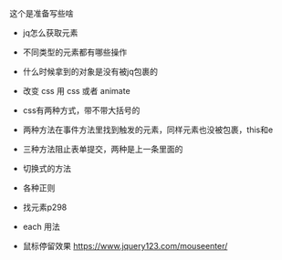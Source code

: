 这个是准备写些啥

- jq怎么获取元素
- 不同类型的元素都有哪些操作
- 什么时候拿到的对象是没有被jq包裹的
- 改变 css 用 css 或者 animate
- css有两种方式，带不带大括号的
- 两种方法在事件方法里找到触发的元素，同样元素也没被包裹，this和e
- 三种方法阻止表单提交，两种是上一条里面的
- 切换式的方法
- 各种正则
- 找元素p298
- each 用法

- 鼠标停留效果
  https://www.jquery123.com/mouseenter/
